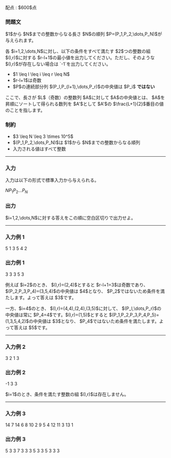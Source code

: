 
<div>

<span>

<span>

<p>
配点 : $600$点
</p>

<div>

<section>

### **問題文**

<p>
$1$から $N$までの整数からなる長さ $N$の順列 $P=(P_1,P_2,\dots,P_N)$が与えられます。
</p>

<p>
各 $i=1,2,\dots,N$に対し、以下の条件をすべて満たす $2$つの整数の組 $(l,r)$に対する $r-l+1$の最小値を出力してください。ただし、そのような $(l,r)$が存在しない場合は `-1`を出力してください。
</p>

<ul>

<li>
$1 \leq l \leq i \leq r \leq N$
</li>

<li>
$r-l+1$は奇数
</li>

<li>
$P$の連続部分列 $(P_l,P_{l+1},\dots,P_r)$の中央値は $P_i$
<b>
ではない
</b>

</li>

</ul>

<p>
ここで、長さが $L$（奇数）の整数列 $A$に対して $A$の中央値とは、 $A$を昇順にソートして得られる数列を $A'$として $A'$の $\frac{L+1}{2}$番目の値のことを指します。
</p>

</section>

</div>

<div>

<section>

### **制約**

<ul>

<li>
$3 \leq N \leq 3 \times 10^5$
</li>

<li>
$(P_1,P_2,\dots,P_N)$は $1$から $N$までの整数からなる順列
</li>

<li>
入力される値はすべて整数
</li>

</ul>

</section>

</div>

---

<div>

<div>

<section>

### **入力**

<p>
入力は以下の形式で標準入力から与えられる。
</p>

<div>

$N$$P_1$$P_2$$\dots$$P_N$
</div>

</section>

</div>

<div>

<section>

### **出力**

<p>
$i=1,2,\dots,N$に対する答えをこの順に空白区切りで出力せよ。
</p>

</section>

</div>

</div>

---

<div>

<section>

### **入力例 1**

<div>

5
1 3 5 4 2

</div>

</section>

</div>

<div>

<section>

### **出力例 1**

<div>

3 3 3 5 3

</div>

<p>
例えば $i=2$のとき、 $(l,r)=(2,4)$とすると $r-l+1=3$は奇数であり、 $(P_2,P_3,P_4)=(3,5,4)$の中央値は $4$となり、 $P_2$ではないため条件を満たします。よって答えは $3$です。
</p>

<p>
一方、$i=4$のとき、 $(l,r)=(4,4),(2,4),(3,5)$に対して、 $(P_l,\dots,P_r)$の中央値は常に $P_4=4$です。$(l,r)=(1,5)$とすると $(P_1,P_2,P_3,P_4,P_5)=(1,3,5,4,2)$の中央値は $3$となり、 $P_4$ではないため条件を満たします。よって答えは $5$です。
</p>

</section>

</div>

---

<div>

<section>

### **入力例 2**

<div>

3
2 1 3

</div>

</section>

</div>

<div>

<section>

### **出力例 2**

<div>

-1 3 3

</div>

<p>
$i=1$のとき、条件を満たす整数の組 $(l,r)$は存在しません。
</p>

</section>

</div>

---

<div>

<section>

### **入力例 3**

<div>

14
7 14 6 8 10 2 9 5 4 12 11 3 13 1

</div>

</section>

</div>

<div>

<section>

### **出力例 3**

<div>

5 3 3 7 3 3 3 5 3 3 5 3 3 3

</div>

</section>

</div>

</span>

</span>

</div>
